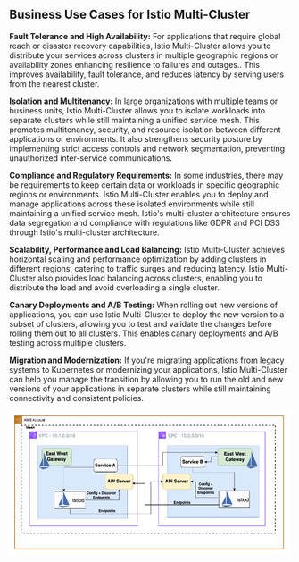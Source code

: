 ## Business Use Cases for Istio Multi-Cluster

**Fault Tolerance and High Availability:** For applications that require global reach or disaster recovery capabilities, Istio Multi-Cluster allows you to distribute your services across clusters in multiple geographic regions or availability zones enhancing resilience to failures and outages.. This improves availability, fault tolerance, and reduces latency by serving users from the nearest cluster.

**Isolation and Multitenancy:** In large organizations with multiple teams or business units, Istio Multi-Cluster allows you to isolate workloads into separate clusters while still maintaining a unified service mesh. This promotes multitenancy, security, and resource isolation between different applications or environments. It also strengthens security posture by implementing strict access controls and network segmentation, preventing unauthorized inter-service communications.

**Compliance and Regulatory Requirements:** In some industries, there may be requirements to keep certain data or workloads in specific geographic regions or environments. Istio Multi-Cluster enables you to deploy and manage applications across these isolated environments while still maintaining a unified service mesh. Istio's multi-cluster architecture ensures data segregation and compliance with regulations like GDPR and PCI DSS through Istio's multi-cluster architecture.

**Scalability, Performance and Load Balancing:** Istio Multi-Cluster achieves horizontal scaling and performance optimization by adding clusters in different regions, catering to traffic surges and reducing latency. Istio Multi-Cluster also provides load balancing across clusters, enabling you to distribute the load and avoid overloading a single cluster.

**Canary Deployments and A/B Testing:** When rolling out new versions of applications, you can use Istio Multi-Cluster to deploy the new version to a subset of clusters, allowing you to test and validate the changes before rolling them out to all clusters. This enables canary deployments and A/B testing across multiple clusters.

**Migration and Modernization:** If you're migrating applications from legacy systems to Kubernetes or modernizing your applications, Istio Multi-Cluster can help you manage the transition by allowing you to run the old and new versions of your applications in separate clusters while still maintaining connectivity and consistent policies.

![Istio Multi-Cluster Architecture](istio-multi-cluster-architecture.png "Istio Multi-Cluster Architecture on Amazon EKS")